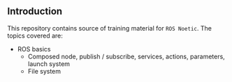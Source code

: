## Introduction

This repository contains source of training material for `ROS Noetic`. The topics covered are:
- ROS basics
    - Composed node, publish / subscribe, services, actions, parameters, launch system
    - File system

